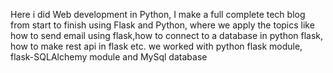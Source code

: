 Here i did Web development in Python, I make a full complete tech blog from start to finish using Flask and Python, where we apply the topics like how to send email using flask,how to connect to a database in python flask, how to make rest api in flask etc.
we worked with python flask module, flask-SQLAlchemy module and MySql database
